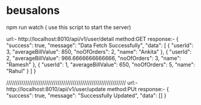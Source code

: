 # beusalons
npm run watch ( use this script to start the server)

url:- http://localhost:8010/api/v1/user/detail
method:GET
response:- {
    "success": true,
    "message": "Data Fetch Successfully",
    "data": [
        {
            "userId": 3,
            "averageBillValue": 850,
            "noOfOrders": 2,
            "name": "Ankita"
        },
        {
            "userId": 2,
            "averageBillValue": 966.6666666666666,
            "noOfOrders": 3,
            "name": "Ramesh"
        },
        {
            "userId": 1,
            "averageBillValue": 650,
            "noOfOrders": 5,
            "name": "Rahul"
        }
    ]
} 

///////////////////////////////////////////////////////////////
 url:-  http://localhost:8010/api/v1/user/update
method:PUt
response:- {
    "success": true,
    "message": "Successfully Updated",
    "data": []
}
